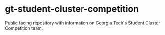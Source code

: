 # gt-student-cluster-competition
Public facing repository with information on Georgia Tech's Student Cluster Competition team.
